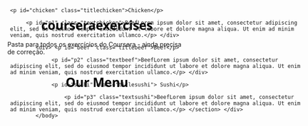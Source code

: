 # courseraexercises
Pasta para todos os exercícios do Coursera - ainda precisa de correção.
<!doctype html>
<html class="titulo" lang="pt-BR"> 
<head>
 <title>Menu</title>
  <h1>Our Menu</h1>
  </head>  
<br>
<body>
	<div <section id="container">
	
	<p id="chicken" class="titlechicken">Chicken</p> 
		
		 <p id="p1" class="textchicken">BeefLorem ipsum dolor sit amet, consectetur adipiscing elit, sed do eiusmod tempor incididunt ut labore et dolore magna aliqua. Ut enim ad minim veniam, quis nostrud exercitation ullamco.</p> </div>

			<div> <p id="beef" class="titlebeef">Beef</p> 
				
				 <p id="p2" class="textbeef">BeefLorem ipsum dolor sit amet, consectetur adipiscing elit, sed do eiusmod tempor incididunt ut labore et dolore magna aliqua. Ut enim ad minim veniam, quis nostrud exercitation ullamco.</p> </div>
				
				 <p id="sushi" class="titlesushi"> Sushi</p> 
					
					 <p id="p3" class="textsushi">BeefLorem ipsum dolor sit amet, consectetur adipiscing elit, sed do eiusmod tempor incididunt ut labore et dolore magna aliqua. Ut enim ad minim veniam, quis nostrud exercitation ullamco.</p> </section> </div>
			</body>
<style type="text/css">

* {
	box-sizing: border-box;
	margin: 1px;
	padding: 1px;
	border: 1px;
}

#container {

position: absolute;
top: 50px;
margin-right: 5px; 
margin-left: 5px;
margin-bottom: 5px;
margin-top: 5px;
}

h1 {
	font-family: 'Open Sans', sans-serif; 
	color:#000000;
	text-align: center;
	margin-bottom: 5px;	
}	

#chicken {
    width: 100px;
    height: 25px;
	background-color: #ff8c00;
	color: #1c1c1c;
    position: relative;
    float: right left;
    margin-right: 200px;
    margin-left: 200px;
	font-family: 'Open Sans', sans-serif;
	border: 2px solid black;

}

#beef {

	width: 100px;
    height: 25px;
	background-color: #ffa500;
	color: #1c1c1c;
    position: relative;
    float: left;
    margin-right: 200px;
    margin-left: 200px;
	font-family: 'Open Sans', sans-serif;
	border: 2px solid black;

}

#sushi{
	width: 100px;
    height: 25px;
	background-color: #ffd700;
	color: #1c1c1c;
    position: relative;
    float: left;
    margin-right: 200px;
    margin-left: 200px;
	font-family: 'Open Sans', sans-serif;
	border: 2px solid black;
}



#p1 {
    width: 300px;
    height: 150px;
	background-color: #8B4513;
	color: #F8F8FF;
    position: relative;
    float: left;
    margin-right: 10px;
    margin-left: 10px; 
	font-family: 'Roboto', sans-serif;
	border: 2px solid black;
    
}

#p2 {
	width: 300px;
    height: 150px;
	background-color: #8B4513;
	color: #F8F8FF;
    position: relative;
    float: left;
    margin-right: 10px;
    margin-left: 10px;
	font-family: 'Roboto', sans-serif;
	border: 2px solid black;
}

#p3 {	
	width: 300px;
    height: 150px;
	background-color: #8B4513;
	color: #F8F8FF;
    position: relative;
    float: left;
    margin-right: 10px;
    margin-left: 10px;
	font-family: 'Roboto', sans-serif;
	border: 2px solid black;
}
 
section {

	clear: right;
}

 @media (min-width: 767px) and (max-width: : 992px) {
 	.titlechicken, .textchicken, .titlebeef, .textbeef, .titlesushi, .textsushi {
 		float: left;
 		
 	}
 
.titlechicken {
	width: 80%;
}
.textchicken {
	width: 80%;
}

.titlebeef {
	width: 80%; 
}
.textbeef {
	width: 80%;
}

.titlesushi {
	width: 80%
}

.textsushi {
	width: 80% 
}



</style>
</html>


 

